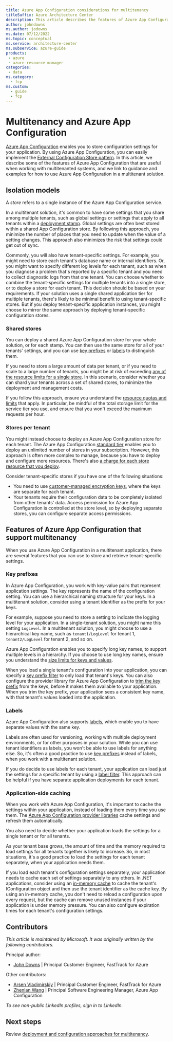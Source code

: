```yaml
---
title: Azure App Configuration considerations for multitenancy
titleSuffix: Azure Architecture Center
description: This article describes the features of Azure App Configuration that are useful when working with multitenanted systems, and it provides links to guidance and examples.
author: johndowns
ms.author: jodowns
ms.date: 07/12/2022
ms.topic: conceptual
ms.service: architecture-center
ms.subservice: azure-guide
products:
 - azure
 - azure-resource-manager
categories:
 - data
ms.category:
  - fcp
ms.custom:
  - guide
  - fcp
---
```


# Multitenancy and Azure App Configuration

[Azure App Configuration](/azure/azure-app-configuration/overview) enables you to store configuration settings for your application. By using Azure App Configuration, you can easily implement the [External Configuration Store pattern](../../../patterns/external-configuration-store.yml). In this article, we describe some of the features of Azure App Configuration that are useful when working with multitenanted systems, and we link to guidance and examples for how to use Azure App Configuration in a multitenant solution.

## Isolation models

A *store* refers to a single instance of the Azure App Configuration service.

In a multitenant solution, it's common to have some settings that you share among multiple tenants, such as global settings or settings that apply to all tenants within a [deployment stamp](../approaches/overview.yml#deployment-stamps-pattern). Global settings are often best stored within a shared App Configuration store. By following this approach, you minimize the number of places that you need to update when the value of a setting changes. This approach also minimizes the risk that settings could get out of sync.

Commonly, you will also have tenant-specific settings. For example, you might need to store each tenant's database name or internal identifiers. Or, you might want to specify different log levels for each tenant, such as when you diagnose a problem that's reported by a specific tenant and you need to collect diagnostic logs from that one tenant. You can choose whether to combine the tenant-specific settings for multiple tenants into a single store, or to deploy a store for each tenant. This decision should be based on your requirements. If your solution uses a single shared application tier for multiple tenants, there's likely to be minimal benefit to using tenant-specific stores. But if you deploy tenant-specific application instances, you might choose to mirror the same approach by deploying tenant-specific configuration stores.

### Shared stores

You can deploy a shared Azure App Configuration store for your whole solution, or for each stamp. You can then use the same store for all of your tenants' settings, and you can use [key prefixes](#key-prefixes) or [labels](#labels) to distinguish them.

If you need to store a large amount of data per tenant, or if you need to scale to a large number of tenants, you might be at risk of exceeding [any of the resource limits for a single store](/azure/azure-resource-manager/management/azure-subscription-service-limits#azure-app-configuration). In this scenario, consider whether you can shard your tenants across a set of shared stores, to minimize the deployment and management costs.

If you follow this approach, ensure you understand the [resource quotas and limits](/azure/azure-resource-manager/management/azure-subscription-service-limits#azure-app-configuration) that apply. In particular, be mindful of the total storage limit for the service tier you use, and ensure that you won't exceed the maximum requests per hour.

### Stores per tenant

You might instead choose to deploy an Azure App Configuration store for each tenant. The Azure App Configuration [standard tier](/azure/azure-app-configuration/faq#which-app-configuration-tier-should-i-use) enables you to deploy an unlimited number of stores in your subscription. However, this approach is often more complex to manage, because you have to deploy and configure more resources. There's also [a charge for each store resource that you deploy](https://azure.microsoft.com/pricing/details/app-configuration/#pricing).

Consider tenant-specific stores if you have one of the following situations:

- You need to use [customer-managed encryption keys](/azure/azure-app-configuration/concept-customer-managed-keys), where the keys are separate for each tenant.
- Your tenants require their configuration data to be completely isolated from other tenants' data. Access permission for Azure App Configuration is controlled at the store level, so by deploying separate stores, you can configure separate access permissions.

## Features of Azure App Configuration that support multitenancy

When you use Azure App Configuration in a multitenant application, there are several features that you can use to store and retrieve tenant-specific settings.

### Key prefixes

In Azure App Configuration, you work with key-value pairs that represent application settings. The key represents the name of the configuration setting. You can use a hierarchical naming structure for your keys. In a multitenant solution, consider using a tenant identifier as the prefix for your keys.

For example, suppose you need to store a setting to indicate the logging level for your application. In a single-tenant solution, you might name this setting `LogLevel`. In a multitenant solution, you might choose to use a hierarchical key name, such as `tenant1/LogLevel` for tenant 1, `tenant2/LogLevel` for tenant 2, and so on.

Azure App Configuration enables you to specify long key names, to support multiple levels in a hierarchy. If you choose to use long key names, ensure you understand the [size limits for keys and values](/azure/azure-app-configuration/concept-key-value#keys).

When you load a single tenant's configuration into your application, you can specify a [key prefix filter](/dotnet/api/microsoft.extensions.configuration.azureappconfiguration.azureappconfigurationoptions.select#parameters) to only load that tenant's keys. You can also configure the provider library for Azure App Configuration to [trim the key prefix](/dotnet/api/microsoft.extensions.configuration.azureappconfiguration.azureappconfigurationoptions.trimkeyprefix#microsoft-extensions-configuration-azureappconfiguration-azureappconfigurationoptions-trimkeyprefix(system-string)) from the keys, before it makes them available to your application. When you trim the key prefix, your application sees a consistent key name, with that tenant's values loaded into the application.

### Labels

Azure App Configuration also supports [labels](/azure/azure-app-configuration/concept-key-value#label-keys), which enable you to have separate values with the same key.

Labels are often used for versioning, working with multiple deployment environments, or for other purposes in your solution. While you can use tenant identifiers as labels, you won't be able to use labels for anything else. So, it's often a good practice to use [key prefixes](#key-prefixes) instead of labels, when you work with a multitenant solution.

If you do decide to use labels for each tenant, your application can load just the settings for a specific tenant by using a [label filter](/dotnet/api/microsoft.extensions.configuration.azureappconfiguration.azureappconfigurationoptions.select#parameters). This approach can be helpful if you have separate application deployments for each tenant.

### Application-side caching

When you work with Azure App Configuration, it's important to cache the settings within your application, instead of loading them every time you use them. The [Azure App Configuration provider libraries](/azure/azure-app-configuration/overview#use-app-configuration) cache settings and refresh them automatically.

You also need to decide whether your application loads the settings for a single tenant or for all tenants.

As your tenant base grows, the amount of time and the memory required to load settings for all tenants together is likely to increase. So, in most situations, it's a good practice to load the settings for each tenant separately, when your application needs them.

If you load each tenant's configuration settings separately, your application needs to cache each set of settings separately to any others. In .NET applications, consider using an [in-memory cache](/aspnet/core/performance/caching/memory) to cache the tenant's IConfiguration object and then use the tenant identifier as the cache key. By using an in-memory cache, you don't need to reload a configuration upon every request, but the cache can remove unused instances if your application is under memory pressure. You can also configure expiration times for each tenant's configuration settings.

## Contributors

*This article is maintained by Microsoft. It was originally written by the following contributors.*

Principal author:

 * [John Downs](http://linkedin.com/in/john-downs) | Principal Customer Engineer, FastTrack for Azure

Other contributors:

 * [Arsen Vladimirskiy](http://linkedin.com/in/arsenv) | Principal Customer Engineer, FastTrack for Azure
 * [Zhenlan Wang](https://www.linkedin.com/in/zhenlanwang) | Principal Software Engineering Manager, Azure App Configuration

*To see non-public LinkedIn profiles, sign in to LinkedIn.*

## Next steps

Review [deployment and configuration approaches for multitenancy](../approaches/deployment-configuration.yml).
